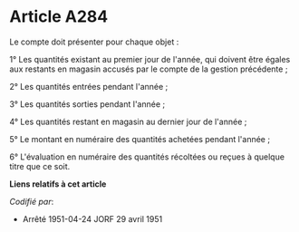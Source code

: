 # Article A284

Le compte doit présenter pour chaque objet :

1° Les quantités existant au premier jour de l'année, qui doivent être égales aux restants en magasin accusés par le compte
de la gestion précédente ;

2° Les quantités entrées pendant l'année ;

3° Les quantités sorties pendant l'année ;

4° Les quantités restant en magasin au dernier jour de l'année ;

5° Le montant en numéraire des quantités achetées pendant l'année ;

6° L'évaluation en numéraire des quantités récoltées ou reçues à quelque titre que ce soit.

**Liens relatifs à cet article**

_Codifié par_:

  - Arrêté 1951-04-24 JORF 29 avril 1951
